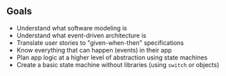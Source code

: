 

## Goals
- Understand what software modeling is
- Understand what event-driven architecture is
- Translate user stories to "given-when-then" specifications
- Know everything that can happen (events) in their app
- Plan app logic at a higher level of abstraction using state machines
- Create a basic state machine without libraries (using `switch` or objects)